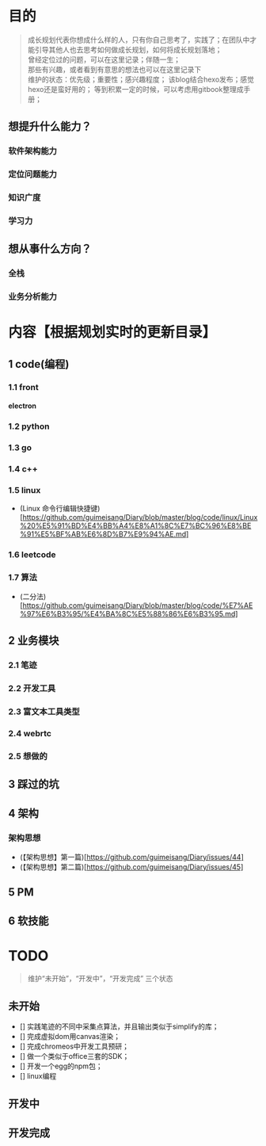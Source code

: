 # 目的
> 成长规划代表你想成什么样的人，只有你自己思考了，实践了；在团队中才能引导其他人也去思考如何做成长规划，如何将成长规划落地；  
> 曾经定位过的问题，可以在这里记录；伴随一生；  
> 那些有兴趣，或者看到有意思的想法也可以在这里记录下  
> 维护的状态：优先级；重要性；感兴趣程度；
> 该blog结合hexo发布；感觉hexo还是蛮好用的；
> 等到积累一定的时候，可以考虑用gitbook整理成手册；

## 想提升什么能力？

### 软件架构能力

### 定位问题能力

### 知识广度

### 学习力

## 想从事什么方向？

### 全栈

### 业务分析能力


# 内容【根据规划实时的更新目录】


## 1 code(编程)


### 1.1 front

#### electron

### 1.2 python

### 1.3 go

### 1.4 c++

### 1.5 linux
- (Linux 命令行编辑快捷键)[https://github.com/guimeisang/Diary/blob/master/blog/code/linux/Linux%20%E5%91%BD%E4%BB%A4%E8%A1%8C%E7%BC%96%E8%BE%91%E5%BF%AB%E6%8D%B7%E9%94%AE.md]

### 1.6 leetcode

### 1.7 算法
- (二分法)[https://github.com/guimeisang/Diary/blob/master/blog/code/%E7%AE%97%E6%B3%95/%E4%BA%8C%E5%88%86%E6%B3%95.md]


## 2 业务模块


### 2.1 笔迹

### 2.2 开发工具

### 2.3 富文本工具类型

### 2.4 webrtc

### 2.5 想做的


## 3 踩过的坑


## 4 架构

### 架构思想
- (【架构思想】第一篇)[https://github.com/guimeisang/Diary/issues/44]
- (【架构思想】第二篇)[https://github.com/guimeisang/Diary/issues/45]

## 5 PM


## 6 软技能



# TODO
> 维护“未开始”，“开发中”，“开发完成” 三个状态



## 未开始
- [] 实践笔迹的不同中采集点算法，并且输出类似于simplify的库；
- [] 完成虚拟dom用canvas渲染；
- [] 完成chromeos中开发工具预研；
- [] 做一个类似于office三套的SDK；
- [] 开发一个egg的npm包；
- [] linux编程


## 开发中


## 开发完成



